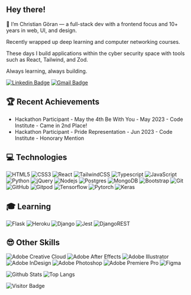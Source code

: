 ## Hey there!

👋 I’m Christian Göran — a full-stack dev with a frontend focus and 10+ years in web, UI, and design.

Recently wrapped up deep learning and computer networking courses.

These days I build applications within the cyber security space with tools such as React, Tailwind, and Zod.

Always learning, always building.

[![Linkedin Badge](https://img.shields.io/badge/-christiangoran-blue?style=flat-square&logo=Linkedin&logoColor=white&link=https://https://www.linkedin.com/in/christiangoran/)](https://www.linkedin.com/in/christiangoran/)
[![Gmail Badge](https://img.shields.io/badge/-christian.goran@gmail.com-c14438?style=flat-square&logo=Gmail&logoColor=white&link=mailto:christian.goran@gmail.com)](mailto:christian.goran@gmail.com)

## 🏆 Recent Achievements
* Hackathon Participant - May the 4th Be With You - May 2023 - Code Institute - Came in 2nd Place!
* Hackathon Participant - Pride Representation - Jun 2023 - Code Institute - Honorary Mention

## 💻 Technologies

![HTML5](https://img.shields.io/badge/-HTML5-E34F26?style=flat-square&logo=html5&logoColor=white)
![CSS3](https://img.shields.io/badge/-CSS3-1572B6?style=flat-square&logo=css3&logoColor=white)
![React](https://img.shields.io/badge/-React-black?style=flat-square&logo=react&logoColor=61DAFB)
![TailwindCSS](https://img.shields.io/badge/-TailwindCSS-0F172A?style=flat-square&logo=tailwindcss&logoColor=white)
![Typescript](https://shields.io/badge/-TypeScript-3178C6?style=flat-square&logo=TypeScript&logoColor=white)
![JavaScript](https://img.shields.io/badge/-JavaScript-F7DF1E?style=flat-square&logo=javascript&logoColor=black)
![Python](https://img.shields.io/badge/-Python-3776AB?style=flat-square&logo=Python&logoColor=white)
![jQuery](https://img.shields.io/badge/-jQuery-0769AD?style=flat-square&logo=jquery&logoColor=white)
![Nodejs](https://img.shields.io/badge/-Node.js-339933?style=flat-square&logo=Node.js&logoColor=white)
![Postgres](https://img.shields.io/badge/-Postgres-316192?style=flat-square&logo=postgresql&logoColor=white)
![MongoDB](https://img.shields.io/badge/-MongoDB-47A248?style=flat-square&logo=mongodb&logoColor=white)
![Bootstrap](https://img.shields.io/badge/-Bootstrap-563D7C?style=flat-square&logo=bootstrap&logoColor=white)
![Git](https://img.shields.io/badge/-Git-F05032?style=flat-square&logo=git&logoColor=white)
![GitHub](https://img.shields.io/badge/-GitHub-181717?style=flat-square&logo=github&logoColor=white)
![Gitpod](https://img.shields.io/badge/-Gitpod-1AA6E4?style=flat-square&logo=gitpod&logoColor=white)
![Tensorflow](https://img.shields.io/badge/-TensorFlow-FF6F00?style=flat-square&logo=tensorflow&logoColor=white)
![Pytorch](https://img.shields.io/badge/-PyTorch-EE4C2C?style=flat-square&logo=PyTorch&logoColor=white)
![Keras](https://img.shields.io/badge/-Keras-D00000?style=flat-square&logo=keras&logoColor=white)


## 🎓 Learning

![Flask](https://img.shields.io/badge/flask-%23000.svg?style=flat-square&logo=flask&logoColor=white)
![Heroku](https://img.shields.io/badge/heroku-%23430098.svg?style=flat-square&logo=heroku&logoColor=white)
![Django](https://img.shields.io/badge/django-%23092E20.svg?style=flat-square&logo=django&logoColor=white)
![Jest](https://img.shields.io/badge/-jest-%23C21325?style=flat-square&logo=jest&logoColor=white)
![DjangoREST](https://img.shields.io/badge/DJANGO-REST-ff1709?style=flat-square&logo=django&logoColor=white&color=ff1709&labelColor=gray)


## 😎 Other Skills

![Adobe Creative Cloud](https://img.shields.io/badge/Adobe%20Creative%20Cloud-DA1F26.svg?style=flat-square&logo=Adobe%20Creative%20Cloud&logoColor=white)
![Adobe After Effects](https://img.shields.io/badge/After%20Effects-9999FF.svg?style=flat-square&logo=Adobe%20After%20Effects&logoColor=white)
![Adobe Illustrator](https://img.shields.io/badge/Illustrator-%23FF9A00.svg?style=flat-square&logo=adobe%20illustrator&logoColor=white)
![Adobe InDesign](https://img.shields.io/badge/InDesign-49021F?style=flat-square&logo=adobeindesign&logoColor=white)
![Adobe Photoshop](https://img.shields.io/badge/Photoshop-%2331A8FF.svg?style=flat-square&logo=adobe%20photoshop&logoColor=white)
![Adobe Premiere Pro](https://img.shields.io/badge/Premiere%20Pro-9999FF.svg?style=flat-square&logo=Adobe%20Premiere%20Pro&logoColor=white)
![Figma](https://img.shields.io/badge/figma-%23F24E1E.svg?style=flat-square&logo=figma&logoColor=white)



![Github Stats](https://github-readme-stats.vercel.app/api?username=christiangoran&count_private=true&show_icons=true&include_all_commits=true)
![Top Langs](https://github-readme-stats.vercel.app/api/top-langs/?username=christiangoran&hide=TeX&layout=compact)

![Visitor Badge](https://visitor-badge.laobi.icu/badge?page_id=christiangoran.christiangoran)
